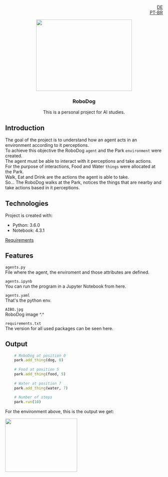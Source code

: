 <p align="right">
  <a>
    <img src="https://cdn-icons-png.flaticon.com/512/3909/3909219.png" width="14" height="14" href="https://github.com/SavioCastellar/RoboDog/blob/main/README.de.md?plain=1">
    <a href="https://github.com/SavioCastellar/RoboDog/blob/main/requirements.txt"> DE</a>
    <br>
    <img src="https://cdn-icons-png.flaticon.com/512/3909/3909370.png" width="14" height="14">
    <a href="https://github.com/SavioCastellar/RoboDog/blob/main/requirements.txt"> PT-BR</a>
  </a>
</p>

<p align="center">
  <a>
    <img src="https://media.istockphoto.com/vectors/isometric-set-of-techno-robot-dog-vector-id685800642?k=20&m=685800642&s=612x612&w=0&h=bkQRhsBP-vYvqepWaMDS0SaPHR2tKjgjlSk46K7iaM8=" width="306" height="229">
  </a>
</p>

<h3 align="center">RoboDog</h3>

<p align="center">
  This is a personal project for AI studies.
</p>

## Introduction
The goal of the project is to understand how an agent acts in an environment according to it perceptions.<br>
To achieve this objective the RoboDog ```agent``` and the Park ```environment``` were created.<br>
The agent must be able to interact with it perceptions and take actions.<br>
For the purpose of interactions, Food and Water ```things``` were allocated at the Park.<br>
Walk, Eat and Drink are the actions the agent is able to take.<br>
So... The RoboDog walks at the Park, notices the things that are nearby and take actions based in it perceptions.

## Technologies
Project is created with:
* Python: 3.6.0
* Notebook: 4.3.1

<a href="https://github.com/SavioCastellar/RoboDog/blob/main/requirements.txt">Requirements</a>

## Features
```agents.py```<br />
File where the agent, the enviroment and those attributes are defined.

```agents.ipynb```<br />
You can run the program in a Jupyter Notebook from here.

```agents.yaml```<br />
That's the python env.

```AIBO.jpg```<br />
RoboDog image ^.^

```requirements.txt```<br />
The version for all used packages can be seen here.

## Output

``` Ruby
    # RoboDog at position 0
    park.add_thing(dog, 0)
    
    # Food at position 5
    park.add_thing(food, 5)
    
    # Water at position 7
    park.add_thing(water, 7)
    
    # Number of steps
    park.run(10)
```

For the environment above, this is the output we get:

<a>
  <img src="https://user-images.githubusercontent.com/78110795/179368899-bee8cdec-037f-4c41-8abc-29f9532995b4.PNG"  width="229.5" height="171.25">
</a>
